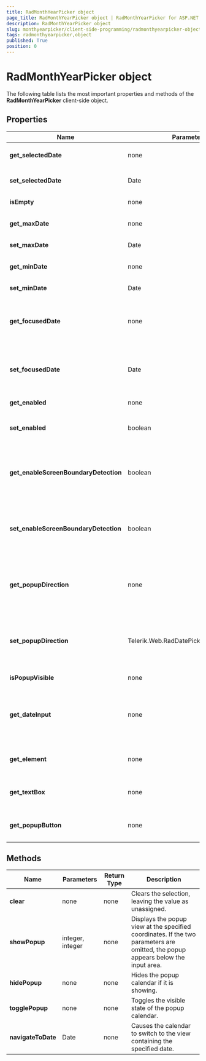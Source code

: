 ```yaml
---
title: RadMonthYearPicker object
page_title: RadMonthYearPicker object | RadMonthYearPicker for ASP.NET AJAX Documentation
description: RadMonthYearPicker object
slug: monthyearpicker/client-side-programming/radmonthyearpicker-object
tags: radmonthyearpicker,object
published: True
position: 0
---
```


# RadMonthYearPicker object



The following table lists the most important properties and methods of the **RadMonthYearPicker** client-side object.

## Properties


| Name | Parameters | Return Type | Description |
| ------ | ------ | ------ | ------ |
| **get_selectedDate** |none|Date|Returns the selected date, or null if no date is selected.|
| **set_selectedDate** |Date|none|Assigns the value of the monthyear picker.|
| **isEmpty** |none|boolean|Returns **true** if the value is unassigned.|
| **get_maxDate** |none|Date|Returns the latest date the user can select.|
| **set_maxDate** |Date|none|Sets the latest date the user can select.|
| **get_minDate** |none|Date|Returns the earliest date the user can select.|
| **set_minDate** |Date|none|Sets the earliest date the user can select.|
| **get_focusedDate** |none|Date|Returns the date that determines the view the popup calendar uses when the value of the date picker is not assigned.|
| **set_focusedDate** |Date|none|Sets the date that determines the view MonthYearView uses when the value of the picker is not assigned.|
| **get_enabled** |none|boolean|Gets whether the control is enabled.|
| **set_enabled** |boolean|none|Sets whether the control is enabled and operable by the user.|
| **get_enableScreenBoundaryDetection** |boolean|none|Gets whether the control switches the popup direction automatically, depending on the proximity of the page boundaries.|
| **set_enableScreenBoundaryDetection** |boolean|none|Sets whether the control switches the popup direction automatically, depending on the proximity of the page boundaries.|
| **get_popupDirection** |none|Telerik.Web.RadDatePickerPopupDirection|Gets the (default) popup direction of the monthyearview popup. This property is related to the screen boundary detection.|
| **set_popupDirection** |Telerik.Web.RadDatePickerPopupDirection|none|Sets the (default) popup direction of the monthyearview popup. This property is related to the screen boundary detection.|
| **isPopupVisible** |none|boolean|Returns whether the popup view is visible.|
| **get_dateInput** |none|RadDateInput|Returns a reference to the client object for the input area. For details on using this object, see the **RadInput** documentation.|
| **get_element** |none|HTML element|Returns the DOM element for the entire **RadMonthYearPicker** control.|
| **get_textBox** |none|HTML element|Returns the DOM element for the text box that implements the input area.|
| **get_popupButton** |none|HTML element|Returns the DOM element for the calendar popup button.|

## Methods


| Name | Parameters | Return Type | Description |
| ------ | ------ | ------ | ------ |
| **clear** |none|none|Clears the selection, leaving the value as unassigned.|
| **showPopup** |integer, integer|none|Displays the popup view at the specified coordinates. If the two parameters are omitted, the popup appears below the input area.|
| **hidePopup** |none|none|Hides the popup calendar if it is showing.|
| **togglePopup** |none|none|Toggles the visible state of the popup calendar.|
| **navigateToDate** |Date|none|Causes the calendar to switch to the view containing the specified date.|


